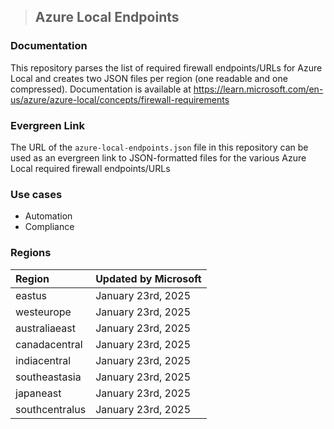 > ## Azure Local Endpoints
### Documentation
This repository parses the list of required firewall endpoints/URLs for Azure Local and creates two JSON files per region (one readable and one compressed).
Documentation is available at https://learn.microsoft.com/en-us/azure/azure-local/concepts/firewall-requirements
### Evergreen Link
The URL of the `azure-local-endpoints.json` file in this repository can be used as an evergreen link to JSON-formatted files for the various Azure Local required firewall endpoints/URLs
### Use cases
+ Automation
+ Compliance
### Regions
|Region|Updated by Microsoft
| :--- | --- |
eastus|January 23rd, 2025
westeurope|January 23rd, 2025
australiaeast|January 23rd, 2025
canadacentral|January 23rd, 2025
indiacentral|January 23rd, 2025
southeastasia|January 23rd, 2025
japaneast|January 23rd, 2025
southcentralus|January 23rd, 2025
